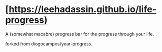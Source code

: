 # [[https://leehadassin.github.io/life-progress)](https://leehadassin.github.io/life-progress)

A (somewhat macabre) progress bar for the progress through your life. 

forked from diogocampos/year-progress.